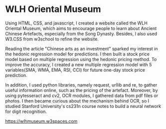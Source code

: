 # WLH Oriental Museum
Using HTML, CSS, and javascript, I created a website called the WLH Oriental Museum, which aims to encourage people to learn about Ancient Chinese Artefacts, especially from the Song Dynasty. Besides, I also used W3.CSS from w3school to refine the website.

Reading the article "Chinese arts as an investment" sparked my interest in the hedonic regression model for predictions. I then built a stock price model based on multiple regression using the hedonic pricing method. To improve the accuracy, I created a new multiple regression model with 5 variables(SMA, WMA, EMA, RSI, CCI) for future one-day stock price prediction.

In addition, I used python libraries, namely request, urllib and re, to gather useful information online, such as the pricing of the artefact.
Moreover, by using pytesseract and cv2, OCR modules, I gathered data from pdf files or photos. I then became curious about the mechanism behind OCR, so I studied Stanford University's cs231n course notes to build a neural network for digit recognition. 


https://wlhmuseum.w3spaces.com
